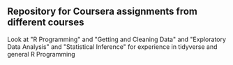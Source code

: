 ## Repository for Coursera assignments from different courses
Look at "R Programming" and "Getting and Cleaning Data" and "Exploratory Data Analysis" and "Statistical Inference" for experience in tidyverse and general R Programming
